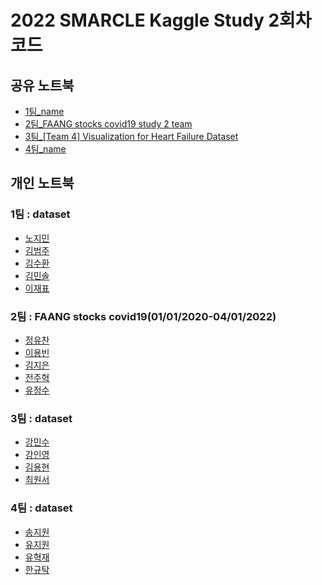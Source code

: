 # 2022 SMARCLE Kaggle Study 2회차 코드


## 공유 노트북
- [1팀_name]()
- [2팀_FAANG stocks covid19 study 2 team](https://www.kaggle.com/code/junguchan/faang-stocks-covid19-study-2-team)
- [3팀_[Team 4] Visualization for Heart Failure Dataset](https://www.kaggle.com/code/formeforu/team-4-visualization-for-heart-failure-dataset)
- [4팀_name]()

## 개인 노트북

### 1팀 : dataset
- [노지민]()
- [김범주]()
- [김수환]()
- [김민솔]()
- [이재표]()

### 2팀 : FAANG stocks covid19(01/01/2020-04/01/2022)
- [정유찬](https://www.kaggle.com/junguchan/faang-stocks-covid19-visualization-by-date)
- [이용빈](https://www.kaggle.com/code/leeyongbin/faang-stock-data-visualization/notebook)
- [김지은](https://www.kaggle.com/code/kimdobby/faang-stocks-covid19/notebook)
- [전주혁]()
- [유정수](https://www.kaggle.com/code/ryujungsoo/faang-stocks-covid19)     
        
### 3팀 : dataset
- [강민수]()
- [강인영](https://www.kaggle.com/code/inyeongkang/pubg-only-eda)
- [김용현]()
- [최원서](https://www.kaggle.com/code/cwonseo/smarcle-ai-kaggle-study-pubg-cws)

### 4팀 : dataset
- [송지원]()
- [유지원](https://www.kaggle.com/code/jiyajiwon/visualization-heart-failure-prediction)
- [유혁재]()
- [한규탁]()

